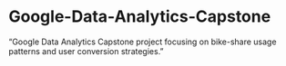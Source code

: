 # Google-Data-Analytics-Capstone
“Google Data Analytics Capstone project focusing on bike-share usage patterns and user conversion strategies.”
